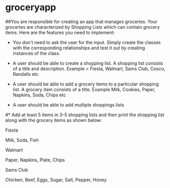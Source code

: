 # groceryapp

##You are responsible for creating an app that manages groceries. Your groceries are characterized by Shopping Lists which can contain grocery items. Here are the features you need to implement: 

* You don't need to ask the user for the input. Simply create the classes with the corresponding relationships and test it out by creating instances of the class. 

- A user should be able to create a shopping list. A shopping list consists of a title and description. Example = Fiesta, Walmart, Sams Club, Cosco, Randalls etc 

- A user should be able to add a grocery items to a particular shopping list. A grocery item consists of a title. Example Milk, Cookies, Paper, Napkins, Soda, Chips etc 

- A user should be able to add multiple shoppings lists 

 

#* Add at least 5 items in 3-5 shopping lists and then print the shopping list along with the grocery items as shown below: 

Fiesta

Milk, Soda, Fish 

Walmart

Paper, Napkins, Plate, Chips 

Sams Club 

Chicken, Beef, Eggs, Sugar, Salt, Pepper, Honey 
